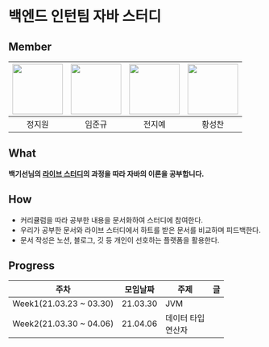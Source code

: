 # 백엔드 인턴팀 자바 스터디

## Member

| [<img src="https://avatars.githubusercontent.com/Jivvon" width="100">](https://github.com/Jivvon)| [<img src="https://avatars.githubusercontent.com/Limm-jk" width="100">](https://github.com/Limm-jk) | [<img src="https://avatars.githubusercontent.com/Jeonjiyee" width="100">](https://github.com/Jeonjiyee) | [<img src="https://avatars.githubusercontent.com/plzprayme" width="100">](https://github.com/plzprayme) |
| :-----------------------------------: | :---------------------------------------: | :-------------------------------------: | :-------------------------------------: |
| 정지원 | 임준규 | 전지예 | 황성찬 |


## What

**백기선님의 [라이브 스터디](https://github.com/whiteship/live-study)의 과정을 따라 자바의 이론을 공부합니다.**

## How

* 커리큘럼을 따라 공부한 내용을 문서화하여 스터디에 참여한다.
* 우리가 공부한 문서와 라이브 스터디에서 하트를 받은 문서를 비교하며 피드백한다.
* 문서 작성은 노션, 블로그, 깃 등 개인이 선호하는 플랫폼을 활용한다.
  

    
## Progress
| 주차 | 모임날짜 | 주제 | 글 |
|--|--|--|--|
| Week1(21.03.23 ~ 03.30) | 21.03.30 | JVM |  |
| Week2(21.03.30 ~ 04.06) | 21.04.06 | 데이터 타입 </br> 연산자| |
